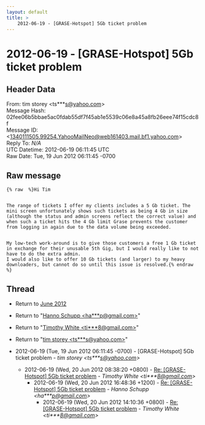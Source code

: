 ```yaml
---
layout: default
title: >
    2012-06-19 - [GRASE-Hotspot] 5Gb ticket problem
---
```


# 2012-06-19 - [GRASE-Hotspot] 5Gb ticket problem

## Header Data

From: tim storey \<ts***s@yahoo.com\><br>
Message Hash: 02fee06b5bbae5ac0fdab55df7f45ab1e5539c06e8a45a8fb26eee74f15cdc8f<br>
Message ID: \<1340111505.99254.YahooMailNeo@web161403.mail.bf1.yahoo.com\><br>
Reply To: _N/A_<br>
UTC Datetime: 2012-06-19 06:11:45 UTC<br>
Raw Date: Tue, 19 Jun 2012 06:11:45 -0700<br>

## Raw message

```
{% raw  %}Hi Tim


The range of tickets I offer my clients includes a 5 Gb ticket. The mini screen unfortunately shows such tickets as being 4 Gb in size (although the status and admin screens reflect the correct value) and when such a ticket hits the 4 Gb limit Grase prevents the customer from logging in again due to the data volume being exceeded.


My low-tech work-around is to give those customers a free 1 Gb ticket in exchange for their unusable 5th Gig, but I would really like to not have to do the extra admin.
I would also like to offer 10 Gb tickets (and larger) to my heavy downloaders, but cannot do so until this issue is resolved.{% endraw %}
```

## Thread

+ Return to [June 2012](/archive/2012/06)

+ Return to "[Hanno Schupp <ha***p<span>@</span>gmail.com>](/authors/ha___p_at_gmail_com)"
+ Return to "[Timothy White <ti***8<span>@</span>gmail.com>](/authors/ti___8_at_gmail_com)"
+ Return to "[tim storey <ts***s<span>@</span>yahoo.com>](/authors/ts___s_at_yahoo_com)"

+ 2012-06-19 (Tue, 19 Jun 2012 06:11:45 -0700) - [GRASE-Hotspot] 5Gb ticket problem - _tim storey \<ts***s@yahoo.com\>_
  + 2012-06-19 (Wed, 20 Jun 2012 08:38:20 +0800) - [Re: [GRASE-Hotspot] 5Gb ticket problem](/archive/2012/06/6d786c4181a5dd2f1eb83a4e38427bcaf4119e66f9422678bbec0fa88d51126e) - _Timothy White \<ti***8@gmail.com\>_
    + 2012-06-19 (Wed, 20 Jun 2012 16:48:36 +1200) - [Re: [GRASE-Hotspot] 5Gb ticket problem](/archive/2012/06/bdf20bc6eeaf7a01c0181fd3e445e99a8e833c67ce451eee722dbfd0309d7811) - _Hanno Schupp \<ha***p@gmail.com\>_
      + 2012-06-19 (Wed, 20 Jun 2012 14:10:36 +0800) - [Re: [GRASE-Hotspot] 5Gb ticket problem](/archive/2012/06/01af762cdaefb1cf75a8a8ee5d2006ac1df10e99fab1f7a98f339a5fb49f0a1f) - _Timothy White \<ti***8@gmail.com\>_

